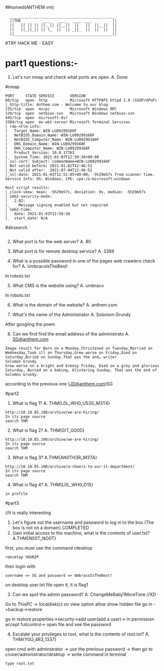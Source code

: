 ##solved(ANTHEM vm)

      _______________________________________________      
      ||THE          ____   ____  ____ ____         ||     
      ||   || || || ||._|| ||__||  ||   ||  ||__||  ||     
      ||   ||_||_|| || \_  ||  || _||_  ||  ||  ||  ||     
      ||____________________________________________||   



#TRY HACK ME - EASY

# part1 questions:-

1. Let's run nmap and check what ports are open.
A. Done 

#nmap
```
PORT     STATE SERVICE       VERSION
80/tcp   open  http          Microsoft HTTPAPI httpd 2.0 (SSDP/UPnP)
|_http-title: Anthem.com - Welcome to our blog
135/tcp  open  msrpc         Microsoft Windows RPC
139/tcp  open  netbios-ssn   Microsoft Windows netbios-ssn
445/tcp  open  microsoft-ds?
3389/tcp open  ms-wbt-server Microsoft Terminal Services
| rdp-ntlm-info: 
|   Target_Name: WIN-LU09299160F
|   NetBIOS_Domain_Name: WIN-LU09299160F
|   NetBIOS_Computer_Name: WIN-LU09299160F
|   DNS_Domain_Name: WIN-LU09299160F
|   DNS_Computer_Name: WIN-LU09299160F
|   Product_Version: 10.0.17763
|_  System_Time: 2021-01-03T12:50:26+00:00
| ssl-cert: Subject: commonName=WIN-LU09299160F
| Not valid before: 2021-01-02T12:46:52
|_Not valid after:  2021-07-04T12:46:52
|_ssl-date: 2021-01-03T12:51:05+00:00; -5h29m57s from scanner time.
Service Info: OS: Windows; CPE: cpe:/o:microsoft:windows

Host script results:
|_clock-skew: mean: -5h29m57s, deviation: 0s, median: -5h29m57s
| smb2-security-mode: 
|   2.02: 
|_    Message signing enabled but not required
| smb2-time: 
|   date: 2021-01-03T12:50:30
|_  start_date: N/A

```
#dirsearch
```

```

2. What port is for the web server?
A. 80

3. What port is for remote desktop service?
A. 3389

4. What is a possible password in one of the pages web crawlers check for?
A. UmbracoIsTheBest!

In robots.txt

5. What CMS is the website using?
A. umbraco

In robots.txt

6. What is the domain of the website?
A. anthem.com

7. What's the name of the Administrator
A. Solomon Grundy

After googling the poem

8. Can we find find the email address of the administrato
A.  SG@anthem.com
```
Image result for Born on a Monday,Christened on Tuesday,Married on Wednesday,Took ill on Thursday,Grew worse on Friday,Died on Saturday,Buried on Sunday.That was the end… writer
Solomon Grundy
Grew worse on a bright and breezy Friday, Died on a grey and glorious Saturday, Buried on a baking, blistering Sunday. That was the end of Solomon Grundy.
```
according to the previous one (JD@anthem.com)SG

#part2

1. What is flag 1?
A. THM{L0L_WH0_US3S_M3T4}
```
http://10.10.85.100/archive/we-are-hiring/
In its page source 
search THM
```

2. What is flag 2?
A. THM{G!T_G00D}

```
http://10.10.85.100/archive/we-are-hiring/
In its page source 
search THM
```

3. What is flag 3?
A.THM{AN0TH3R_M3TA}
```
http://10.10.85.100/archive/a-cheers-to-our-it-department/
In its page source 
search THM
```

4. What is flag 4?
A. THM{L0L_WH0_D15}
```
in profile
```

#part3

//It is really interesting 

1. Let's figure out the username and password to log in to the box.(The box is not on a domain)
	COMPLETED
2. Gain initial access to the machine, what is the contents of user.txt?
A.THM{N00T_NO0T}

first, you must use the command rdesktop
```
rdesktop YOURIP
```
then login with 
```
username => SG and password => UmbracoIsTheBest!
```
on desktop user.txt file open it, it is flag1

3. Can we spot the admin password?
A. ChangeMeBaby1MoreTime  //XD

Go to ThisPC -> localdisk(c)
on view option allow show hidden file
go in ->backup->restore

go in restore properties->security->add user(add a user)-> in permission accept fullcontrol-> open file and see the password


4. Escalate your privileges to root, what is the contents of root.txt?
A. THM{Y0U_4R3_1337}

open cmd with adminstrator -> use the previous password -> then go to c/user/administrator/desktop -> write command in terminal
```
type root.txt
```
